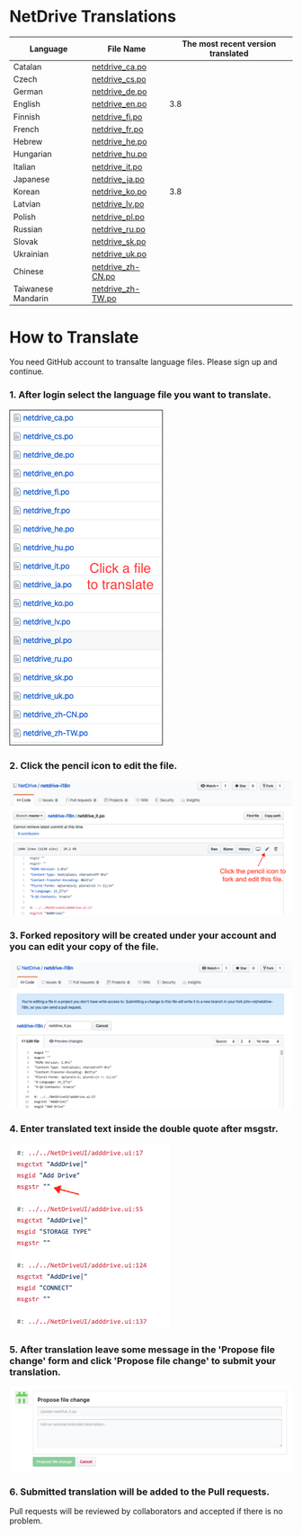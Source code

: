 # NetDrive Translations

Language | File Name | The most recent version translated |
----------|----------|------------|
Catalan | [netdrive_ca.po](https://github.com/NetDrive/netdrive-i18n/blob/master/netdrive_ca.po) |  |
Czech | [netdrive_cs.po](https://github.com/NetDrive/netdrive-i18n/blob/master/netdrive_cs.po) |  |
German | [netdrive_de.po](https://github.com/NetDrive/netdrive-i18n/blob/master/netdrive_de.po) |  |
English | [netdrive_en.po](https://github.com/NetDrive/netdrive-i18n/blob/master/netdrive_en.po) | 3.8  |
Finnish | [netdrive_fi.po](https://github.com/NetDrive/netdrive-i18n/blob/master/netdrive_fi.po) |  |
French | [netdrive_fr.po](https://github.com/NetDrive/netdrive-i18n/blob/master/netdrive_fr.po) |  |
Hebrew | [netdrive_he.po](https://github.com/NetDrive/netdrive-i18n/blob/master/netdrive_he.po) |  |
Hungarian | [netdrive_hu.po](https://github.com/NetDrive/netdrive-i18n/blob/master/netdrive_hu.po) |  |
Italian | [netdrive_it.po](https://github.com/NetDrive/netdrive-i18n/blob/master/netdrive_it.po) |  |
Japanese | [netdrive_ja.po](https://github.com/NetDrive/netdrive-i18n/blob/master/netdrive_ja.po) |  |
Korean | [netdrive_ko.po](https://github.com/NetDrive/netdrive-i18n/blob/master/netdrive_ko.po) | 3.8 |
Latvian | [netdrive_lv.po](https://github.com/NetDrive/netdrive-i18n/blob/master/netdrive_lv.po) |  |
Polish | [netdrive_pl.po](https://github.com/NetDrive/netdrive-i18n/blob/master/netdrive_pl.po) |  |
Russian | [netdrive_ru.po](https://github.com/NetDrive/netdrive-i18n/blob/master/netdrive_ru.po) |  |
Slovak | [netdrive_sk.po](https://github.com/NetDrive/netdrive-i18n/blob/master/netdrive_sk.po) |  |
Ukrainian | [netdrive_uk.po](https://github.com/NetDrive/netdrive-i18n/blob/master/netdrive_uk.po) |  |
Chinese | [netdrive_zh-CN.po](https://github.com/NetDrive/netdrive-i18n/blob/master/netdrive_zh-CN.po) |  |
Taiwanese Mandarin | [netdrive_zh-TW.po](https://github.com/NetDrive/netdrive-i18n/blob/master/netdrive_zh-TW.po) |  |

# How to Translate

You need GitHub account to transalte language files. Please sign up and continue.

### 1. After login select the language file you want to translate.

<img src="images/readme-select-file.png" border="1">

### 2. Click the pencil icon to edit the file.

<img src="images/readme-click-pencil.png">

### 3. Forked repository will be created under your account and you can edit your copy of the file.

<img src="images/readme-edit.png">

### 4. Enter translated text inside the double quote after msgstr.

<img src="images/readme-msgstr.png">

### 5. After translation leave some message in the 'Propose file change' form and click 'Propose file change' to submit your translation.

<img src="images/readme-submit.png">

### 6. Submitted translation will be added to the Pull requests.

Pull requests will be reviewed by collaborators and accepted if there is no problem.
